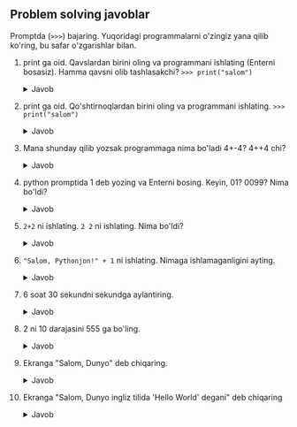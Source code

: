 ## Problem solving javoblar

Promptda (`>>>`) bajaring. Yuqoridagi programmalarni o'zingiz yana qilib ko'ring, bu safar
o'zgarishlar bilan. 

1. print ga oid. Qavslardan birini oling va programmani ishlating
    (Enterni bosasiz). Hamma qavsni olib tashlasakchi?
        `>>> print("salom")`
   <details><summary>Javob</summary>

     ```python
      >>>  print("salom"
     ```
   xxxxxx
     ```python
      >>>  print"salom"
     ```
   Sintaks xato bo'ladi.Qavs ichidagi strngda bo'lishi kerak
2. print ga oid. Qo'shtirnoqlardan birini oling va programmani
    ishlating. 
        `>>> print("salom")`
    <details><summary>Javob</summary> 

     ```python
      >>>  print("salom)
     ```
   Sintaks xato bo'ladi.Qavs ichidagi strngda bo'lishi kerak
3. Mana shunday qilib yozsak programmaga nima bo'ladi 4+-4? 4++4 chi?
   <details><summary>Javob</summary>

     ```python
      >>>  4+-4 
     ```
   0
     ```python
      >>> 4++4
     ```
   8
    </details>
4. python promptida 1 deb yozing va Enterni bosing. Keyin, 01?
    0099? Nima bo'ldi?
   <details><summary>Javob</summary>

     ```python
      >>>  1 
     ```
   1
     ```python
      >>>  01  >>> 0099
     ```
   Sintaks xato bo'ladi. 0 bo'lishi mumkin emas.
    </details>
5. `2+2` ni ishlating. `2 2` ni ishlating. Nima bo'ldi?
          
     <details><summary>Javob</summary>

     ```python
      >>>  2+2  
     ```
   4
     ```python
      >>>  2 2  
     ```
   Sintaks xato bo'ladi. Sonlar orasida bo'shliq bo'lishi mumkinmas.
    </details>

6. `"Salom, Pythonjon!" + 1` ni ishlating. Nimaga
    ishlamaganligini ayting.

    <details> <summary>Javob</summary>
        Xato beradi chunki 1 int turida. Ikkalasi ham bir xil turga mansub bo'lish kerak.
        </details>
7. 6 soat 30 sekundni sekundga aylantiring.
    <details> <summary>Javob</summary>

    ```python
     >>> (6*60*60+30)
    ```
    </details>
8. 2 ni 10 darajasini 555 ga bo'ling.
       <details> <summary>Javob</summary>

    ```python
     >>> ((2**10)/555)
    ```
    </details>
    
9. Ekranga "Salom, Dunyo" deb chiqaring.
      <details> <summary>Javob</summary>

      ```python
      >>>("Salom, Dunyo")
      ```
      </details>   
10. Ekranga "Salom, Dunyo ingliz tilida 'Hello World' degani" deb
    chiqaring
    <details> <summary>Javob</summary>

      ```python
          >>>"Salom, Dunyo ingliz tilida 'Hello World' degani"
      ```
    </details> 






